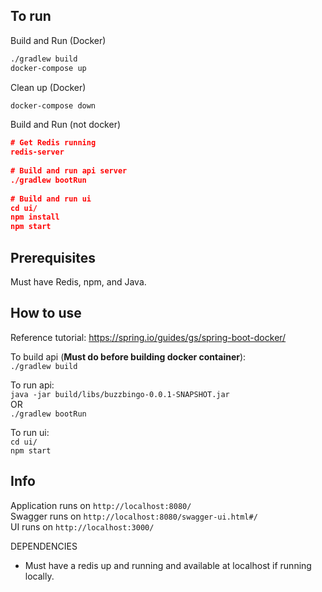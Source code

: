 ## To run

Build and Run (Docker)
```bash
./gradlew build
docker-compose up
```
Clean up (Docker)
```bash
docker-compose down
```

Build and Run (not docker)
```json
# Get Redis running
redis-server   
   
# Build and run api server
./gradlew bootRun
   
# Build and run ui
cd ui/   
npm install
npm start

```

## Prerequisites 
Must have Redis, npm, and Java.


## How to use
Reference tutorial: https://spring.io/guides/gs/spring-boot-docker/  

To build api (**Must do before building docker container**):  
`./gradlew build`  

To run api:  
`java -jar build/libs/buzzbingo-0.0.1-SNAPSHOT.jar`  
OR  
`./gradlew bootRun`

To run ui:   
`cd ui/`   
`npm start`


## Info
 
Application runs on `http://localhost:8080/`   
Swagger runs on `http://localhost:8080/swagger-ui.html#/`    
UI runs on `http://localhost:3000/`   
 
DEPENDENCIES  
- Must have a redis up and running and available at localhost if running locally.
  

